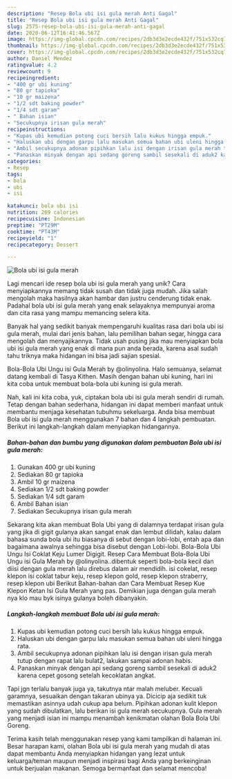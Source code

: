 ```yaml
---
description: "Resep Bola ubi isi gula merah Anti Gagal"
title: "Resep Bola ubi isi gula merah Anti Gagal"
slug: 2575-resep-bola-ubi-isi-gula-merah-anti-gagal
date: 2020-06-12T16:41:46.567Z
image: https://img-global.cpcdn.com/recipes/2db3d3e2ecde432f/751x532cq70/bola-ubi-isi-gula-merah-foto-resep-utama.jpg
thumbnail: https://img-global.cpcdn.com/recipes/2db3d3e2ecde432f/751x532cq70/bola-ubi-isi-gula-merah-foto-resep-utama.jpg
cover: https://img-global.cpcdn.com/recipes/2db3d3e2ecde432f/751x532cq70/bola-ubi-isi-gula-merah-foto-resep-utama.jpg
author: Daniel Mendez
ratingvalue: 4.2
reviewcount: 9
recipeingredient:
- "400 gr ubi kuning"
- "80 gr tapioka"
- "10 gr maizena"
- "1/2 sdt baking powder"
- "1/4 sdt garam"
- " Bahan isian"
- "Secukupnya irisan gula merah"
recipeinstructions:
- "Kupas ubi kemudian potong cuci bersih lalu kukus hingga empuk."
- "Haluskan ubi dengan garpu lalu masukan semua bahan ubi uleni hingga rata."
- "Ambil secukupnya adonan pipihkan lalu isi dengan irisan gula merah tutup dengan rapat lalu bulat2, lakukan sampai adonan habis."
- "Panaskan minyak dengan api sedang goreng sambil sesekali di aduk2 karena cepet gosong setelah kecoklatan angkat."
categories:
- Resep
tags:
- bola
- ubi
- isi

katakunci: bola ubi isi 
nutrition: 269 calories
recipecuisine: Indonesian
preptime: "PT29M"
cooktime: "PT43M"
recipeyield: "1"
recipecategory: Dessert

---
```



![Bola ubi isi gula merah](https://img-global.cpcdn.com/recipes/2db3d3e2ecde432f/751x532cq70/bola-ubi-isi-gula-merah-foto-resep-utama.jpg)

Lagi mencari ide resep bola ubi isi gula merah yang unik? Cara menyiapkannya memang tidak susah dan tidak juga mudah. Jika salah mengolah maka hasilnya akan hambar dan justru cenderung tidak enak. Padahal bola ubi isi gula merah yang enak selayaknya mempunyai aroma dan cita rasa yang mampu memancing selera kita.

Banyak hal yang sedikit banyak mempengaruhi kualitas rasa dari bola ubi isi gula merah, mulai dari jenis bahan, lalu pemilihan bahan segar, hingga cara mengolah dan menyajikannya. Tidak usah pusing jika mau menyiapkan bola ubi isi gula merah yang enak di mana pun anda berada, karena asal sudah tahu triknya maka hidangan ini bisa jadi sajian spesial.

Bola-Bola Ubi Ungu isi Gula Merah by @olinyolina. Halo semuanya, selamat datang kembali di Tasya Kithen. Masih dengan bahan ubi kuning, hari ini kita coba untuk membuat bola-bola ubi kuning isi gula merah.


Nah, kali ini kita coba, yuk, ciptakan bola ubi isi gula merah sendiri di rumah. Tetap dengan bahan sederhana, hidangan ini dapat memberi manfaat untuk membantu menjaga kesehatan tubuhmu sekeluarga. Anda bisa membuat Bola ubi isi gula merah menggunakan 7 bahan dan 4 langkah pembuatan. Berikut ini langkah-langkah dalam menyiapkan hidangannya.

<!--inarticleads1-->

##### Bahan-bahan dan bumbu yang digunakan dalam pembuatan Bola ubi isi gula merah:

1. Gunakan 400 gr ubi kuning
1. Sediakan 80 gr tapioka
1. Ambil 10 gr maizena
1. Sediakan 1/2 sdt baking powder
1. Sediakan 1/4 sdt garam
1. Ambil  Bahan isian
1. Sediakan Secukupnya irisan gula merah


Sekarang kita akan membuat Bola Ubi yang di dalamnya terdapat irisan gula yang jika di gigit gulanya akan sangat enak dan lembut dilidah, kalau dalam bahasa sunda bola ubi itu biasanya di sebut dengan lobi-lobi, entah apa dan bagaimana awalnya sehingga bisa disebut dengan Lobi-lobi. Bola-Bola Ubi Ungu Isi Coklat Keju Lumer Digigit. Resep Cara Membuat Bola-Bola Ubi Ungu isi Gula Merah by @olinyolina..dibentuk seperti bola-bola kecil dan diisi dengan gula merah lalu direbus dalam air mendidih. isi cokelat, resep klepon isi coklat tabur keju, resep klepon gold, resep klepon straberry, resep klepon ubi Berikut Bahan-bahan dan Cara Membuat Resep Kue Klepon Ketan Isi Gula Merah yang pas. Demikian juga dengan gula merah nya klo mau byk isinya gulanya boleh dibanyakin. 

<!--inarticleads2-->

##### Langkah-langkah membuat Bola ubi isi gula merah:

1. Kupas ubi kemudian potong cuci bersih lalu kukus hingga empuk.
1. Haluskan ubi dengan garpu lalu masukan semua bahan ubi uleni hingga rata.
1. Ambil secukupnya adonan pipihkan lalu isi dengan irisan gula merah tutup dengan rapat lalu bulat2, lakukan sampai adonan habis.
1. Panaskan minyak dengan api sedang goreng sambil sesekali di aduk2 karena cepet gosong setelah kecoklatan angkat.


Tapi jgn terlalu banyak juga ya, takutnya ntar malah meluber. Kecuali garamnya, sesuaikan dengan takaran ubinya ya. Dicicip aja sedikit tuk memastikan asinnya udah cukup apa belum. Pipihkan adonan kulit klepon yang sudah dibulatkan, lalu berikan isi gula merah secukupnya. Gula merah yang menjadi isian ini mampu menambah kenikmatan olahan Bola Bola Ubi Goreng. 

Terima kasih telah menggunakan resep yang kami tampilkan di halaman ini. Besar harapan kami, olahan Bola ubi isi gula merah yang mudah di atas dapat membantu Anda menyiapkan hidangan yang lezat untuk keluarga/teman maupun menjadi inspirasi bagi Anda yang berkeinginan untuk berjualan makanan. Semoga bermanfaat dan selamat mencoba!
